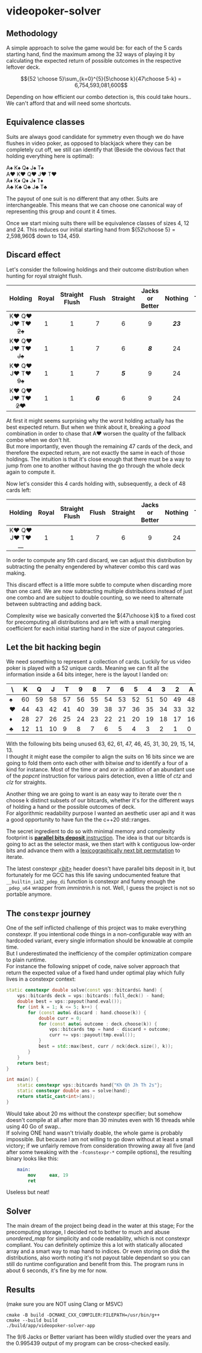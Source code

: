 # videopoker-solver

## Methodology

A simple approach to solve the game would be: for each of the 5 cards starting hand, find the maximum among the 32 ways of playing it by calculating the expected return of possible outcomes in the respective leftover deck.  

$${52 \choose 5}\sum_{k=0}^{5}{5\choose k}{47\choose 5-k} = 6,754,593,081,600$$

Depending on how efficient our combo detection is, this could take hours.. We can't afford that and will need some shortcuts.

## Equivalence classes

Suits are always good candidate for symmetry even though we do have flushes in video poker, as opposed to blackjack where they can be completely cut off, we still can identify that (Beside the obvious fact that holding everything here is optimal):

A♠️ K♠️ Q♠️ J♠️ T♠️  
A♥️ K♥️ Q♥️ J♥️ T♥️  
A♦️ K♦️ Q♦️ J♦️ T♦️  
A♣️ K♣️ Q♣️ J♣️ T♣️  

The payout of one suit is no different that any other. Suits are interchangeable. This means that we can choose one canonical way of representing this group and count it 4 times.

Once we start mixing suits there will be equivalence classes of sizes 4, 12 and 24. This reduces our initial starting hand from ${52\choose 5} = 2,598,960$ down to $134,459$.

## Discard effect

Let's consider the following holdings and their outcome distribution when hunting for royal straight flush.

| Holding | Royal | Straight Flush | Flush | Straight | Jacks or Better | Nothing | Total | EV |
|:-:|:-:|:-:|:-:|:-:|:-:|:-:|:-:|:-:|
| K♥️ Q♥️ J♥️ T♥️ ~~2♠️~~ | 1 | 1 | 7 | 6 | 9 | ***23*** | 47 | 19.680 |
| K♥️ Q♥️ J♥️ T♥️ ~~J♠️~~ | 1 | 1 | 7 | 6 | ***8*** | 24 | 47 | 19.659 |
| K♥️ Q♥️ J♥️ T♥️ ~~9♠️~~ | 1 | 1 | 7 | ***5*** | 9 | 24 | 47 | 19.595 |
| K♥️ Q♥️ J♥️ T♥️ ~~2♥️~~ | 1 | 1 | ***6*** | 6 | 9 | 24 | 47 | 19.553 |

At first it might seems surprising why the worst holding actually has the best expected return.
But when we think about it, breaking a *good* combination in order to chase that A♥️ worsen the quality of the fallback combo when we don't hit.  
But more importantly, even though the remaining 47 cards of the deck, and therefore the expected return, are not exactly the same in each of those holdings. The intuition is that it's close enough that there must be a way to jump from one to another without having the go through the whole deck again to compute it.

Now let's consider this 4 cards holding with, subsequently, a deck of 48 cards left:

| Holding | Royal | Straight Flush | Flush | Straight | Jacks or Better | Nothing | Total |
|:-:|:-:|:-:|:-:|:-:|:-:|:-:|:-:|
| K♥️ Q♥️ J♥️ T♥️ __ | 1 | 1 | 7 | 6 | 9 | 24 | ***48*** |

In order to compute any 5th card discard, we can adjust this distribution by subtracting the penalty engendered by whatever combo this card was making.

This discard effect is a little more subtle to compute when discarding more than one card. We are now subtracting multiple distributions instead of just one combo and are subject to double counting, so we need to alternate between subtracting and adding back.

Complexity wise we basically converted the ${47\choose k}$ to a fixed cost for precomputing all distributions and are left with a small merging coefficient for each initial starting hand in the size of payout categories.

## Let the bit hacking begin

We need something to represent a collection of cards. Luckily for us video poker is played with a 52 unique cards. Meaning we can fit all the information inside a 64 bits integer, here is the layout I landed on:

| \ |K |Q |J |T |9 |8 |7 |6 |5 |4 |3 |2 |A |
|---|--|--|--|--|--|--|--|--|--|--|--|--|--|
| ♠️ |60|59|58|57|56|55|54|53|52|51|50|49|48|
| ♥️ |44|43|42|41|40|39|38|37|36|35|34|33|32|
| ♦️ |28|27|26|25|24|23|22|21|20|19|18|17|16|
| ♣️ |12|11|10| 9| 8| 7| 6| 5| 4| 3| 2| 1| 0|

With the following bits being unused 63, 62, 61, 47, 46, 45, 31, 30, 29, 15, 14, 13.  
I thought it might ease the compiler to align the suits on 16 bits since we are going to fold them onto each other with bitwise *and* to identify a four of a kind for instance. Most of the time *or* and *xor* in addition of an abundant use of the *popcnt* instruction for various pairs detection, even a little of *ctz* and *clz* for straights.

Another thing we are going to want is an easy way to iterate over the n choose k distinct subsets of our bitcards, whether it's for the different ways of holding a hand or the possible outcomes of deck.  
For algorithmic readability purpose I wanted an aesthetic user api and it was a good opportunity to have fun the the c++20 std::ranges.

The secret ingredient to do so with minimal memory and complexity footprint is [**parallel bits deposit** instruction](https://en.wikipedia.org/wiki/X86_Bit_manipulation_instruction_set#Parallel_bit_deposit_and_extract).
The idea is that our bitcards is going to act as the selector mask, we then start with k contiguous low-order bits and advance them with a [lexicographically next bit permutation](https://graphics.stanford.edu/~seander/bithacks.html#NextBitPermutation) to iterate.

The latest constexpr [*\<bit\>*](https://en.cppreference.com/w/cpp/header/bit) header doesn't have parallel bits deposit in it, but fortunately for me GCC has this life saving undocumented feature that `__builtin_ia32_pdep_di` function is constexpr and funny enough the `_pdep_u64` wrapper from *immintrin.h* is not. Well, I guess the project is not so portable anymore.

## The `constexpr` journey

One of the self inflicted challenge of this project was to make everything constexpr. If you intentional code things in a non-configurable way with an hardcoded variant, every single information should be knowable at compile time.  
But I underestimated the inefficiency of the compiler optimization compare to plain runtime.  
For instance the following snippet of code, naive solver approach that return the expected value of a fixed hand under optimal play  which fully lives in a constexpr context:

```c++
static constexpr double solve(const vps::bitcards& hand) {
    vps::bitcards deck = vps::bitcards::full_deck() - hand;
    double best = vps::payout(hand.eval());
    for (int k = 1; k <= 5; k++) {
        for (const auto& discard : hand.choose(k)) {
            double curr = 0;
            for (const auto& outcome : deck.choose(k)) {
                vps::bitcards tmp = hand - discard + outcome;
                curr += vps::payout(tmp.eval());
            }
            best = std::max(best, curr / nck(deck.size(), k));
        }
    }
    return best;
}

int main() {
    static constexpr vps::bitcards hand{"Kh Qh Jh Th 2s"};
    static constexpr double ans = solve(hand);
    return static_cast<int>(ans);
}
```

Would take about 20 ms without the constexpr specifier; but somehow doesn't compile at all after more than 30 minutes even with 16 threads while using 40 Go of swap..  
If solving ONE hand wasn't trivially doable, the whole game is probably impossible. But because I am not willing to go down without at least a small victory; if we unfairly remove from consideration throwing away all five (and after some tweaking with the `-fconstexpr-*` compile options), the resulting binary looks like this:

```nasm
    main:
        mov     eax, 19
        ret
```

Useless but neat!

## Solver

The main dream of the project being dead in the water at this stage; For the precomputing storage, I decided not to bother to much and abuse *unordered_map* for simplicity and code readability, which is not constexpr compliant. You can definitely optimize this a lot with statically allocated array and a smart way to map hand to indices. Or even storing on disk the distributions, also worth noting it's not payout table dependant so you can still do runtime configuration and benefit from this. The program runs in about 6 seconds, it's fine by me for now.

## Results

(make sure you are NOT using Clang or MSVC)

```shell
cmake -B build -DCMAKE_CXX_COMPILER:FILEPATH=/usr/bin/g++
cmake --build build
./build/app/videopoker-solver-app
```

The 9/6 Jacks or Better variant has been wildly studied over the years and the $0.995439$ output of my program can be cross-checked easily.  
